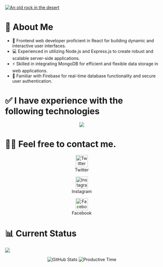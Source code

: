 
[![An old rock in the desert](/Assests/Add%20a%20subheading.png "users identity")](https://i.ibb.co/x6vz0XQ/Add-a-subheading.png)



# 💫 About Me
- 🚀 Frontend web developer proficient in React for building dynamic and interactive user interfaces.
- 💻 Experienced in utilizing Node.js and Express.js to create robust and scalable server-side applications.
- ⚡ Skilled in integrating MongoDB for efficient and flexible data storage in web applications.
- 🔐 Familiar with Firebase for real-time database functionality and secure user authentication.

# ✅ I have experience with the following technologies

<p align="center">
  <a href="https://skillicons.dev">
    <img src="https://skillicons.dev/icons?i=html,css,js,react,tailwind,mongodb,nodejs," />
  </a>
</p>


# 🤵🏻 Feel free to contact me.

<p align="center">
  <a href="https://x.com/agjuwel36?s=11" target="_blank">
    <img src="https://i.ibb.co/BNZCq5r/pngwing-com-10.png" width="40" alt="Twitter">
  </a>
  <br>
  Twitter
</p>

<p align="center">
  <a href="https://www.instagram.com/ag__juwel_/" target="_blank">
    <img src="https://i.ibb.co/VtkR0LB/pngwing-com-9.png" width="40" alt="Instagram">
  </a>
  <br>
  Instagram
</p>

<p align="center">
  <a href="https://www.facebook.com/profile.php?id=100034658690721&mibextid=LQQJ4d" target="_blank">
    <img src="https://i.ibb.co/KhMk4tP/pngwing-com-8.png" width="40" alt="Facebook">
  </a>
  <br>
  Facebook
</p>

# 📊 Current Status

![](http://github-profile-summary-cards.vercel.app/api/cards/profile-details?username=juwel36&theme=dark)

<p align="center">
  <img src="http://github-profile-summary-cards.vercel.app/api/cards/stats?username=juwel36&theme=dark" alt="GitHub Stats">
  <img src="http://github-profile-summary-cards.vercel.app/api/cards/productive-time?username=juwel36&theme=dark&utcOffset=8" alt="Productive Time">
</p>

